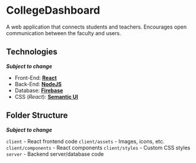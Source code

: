 # CollegeDashboard

A web application that connects students and teachers. Encourages open communication between the faculty and users.

## Technologies

_**Subject to change**_

- Front-End: [**React**](https://reactjs.org/)
- Back-End: [**NodeJS**](https://nodejs.org/en/)
- Database: [**Firebase**](https://firebase.google.com/)
- CSS (_React_): [**Semantic UI**](https://react.semantic-ui.com)

## Folder Structure

_**Subject to change**_

`client` - React frontend code
`client/assets` - Images, icons, etc.
`client/components` - React components
`client/styles` - Custom CSS styles
`server` - Backend server/database code
